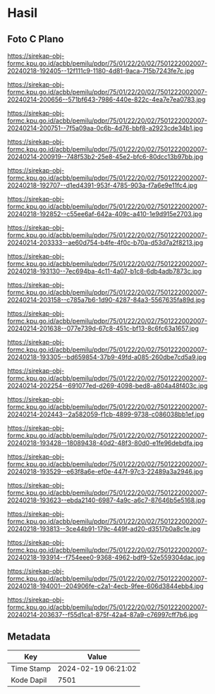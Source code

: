 # Hasil

## Foto C Plano

https://sirekap-obj-formc.kpu.go.id/acbb/pemilu/pdpr/75/01/22/20/02/7501222002007-20240218-192405--12f111c9-1180-4d81-9aca-715b7243fe7c.jpg

https://sirekap-obj-formc.kpu.go.id/acbb/pemilu/pdpr/75/01/22/20/02/7501222002007-20240214-200656--571bf643-7986-440e-822c-4ea7e7ea0783.jpg

https://sirekap-obj-formc.kpu.go.id/acbb/pemilu/pdpr/75/01/22/20/02/7501222002007-20240214-200751--7f5a09aa-0c6b-4d76-bbf8-a2923cde34b1.jpg

https://sirekap-obj-formc.kpu.go.id/acbb/pemilu/pdpr/75/01/22/20/02/7501222002007-20240214-200919--748f53b2-25e8-45e2-bfc6-80dcc13b97bb.jpg

https://sirekap-obj-formc.kpu.go.id/acbb/pemilu/pdpr/75/01/22/20/02/7501222002007-20240218-192707--d1ed4391-953f-4785-903a-f7a6e9e11fc4.jpg

https://sirekap-obj-formc.kpu.go.id/acbb/pemilu/pdpr/75/01/22/20/02/7501222002007-20240218-192852--c55ee6af-642a-409c-a410-1e9d915e2703.jpg

https://sirekap-obj-formc.kpu.go.id/acbb/pemilu/pdpr/75/01/22/20/02/7501222002007-20240214-203333--ae60d754-b4fe-4f0c-b70a-d53d7a2f8213.jpg

https://sirekap-obj-formc.kpu.go.id/acbb/pemilu/pdpr/75/01/22/20/02/7501222002007-20240218-193130--7ec694ba-4c11-4a07-b1c8-6db4adb7873c.jpg

https://sirekap-obj-formc.kpu.go.id/acbb/pemilu/pdpr/75/01/22/20/02/7501222002007-20240214-203158--c785a7b6-1d90-4287-84a3-5567635fa89d.jpg

https://sirekap-obj-formc.kpu.go.id/acbb/pemilu/pdpr/75/01/22/20/02/7501222002007-20240214-201638--077e739d-67c8-451c-bf13-8c6fc63a1657.jpg

https://sirekap-obj-formc.kpu.go.id/acbb/pemilu/pdpr/75/01/22/20/02/7501222002007-20240218-193305--bd659854-37b9-49fd-a085-260dbe7cd5a9.jpg

https://sirekap-obj-formc.kpu.go.id/acbb/pemilu/pdpr/75/01/22/20/02/7501222002007-20240214-202254--691077ed-d269-4098-bed8-a804a48f403c.jpg

https://sirekap-obj-formc.kpu.go.id/acbb/pemilu/pdpr/75/01/22/20/02/7501222002007-20240214-202443--2a582059-f1cb-4899-9738-c086038bb1ef.jpg

https://sirekap-obj-formc.kpu.go.id/acbb/pemilu/pdpr/75/01/22/20/02/7501222002007-20240218-193428--18089438-40d2-48f3-80d0-e1fe96debdfa.jpg

https://sirekap-obj-formc.kpu.go.id/acbb/pemilu/pdpr/75/01/22/20/02/7501222002007-20240218-193529--e63f8a6e-ef0e-447f-97c3-22489a3a2946.jpg

https://sirekap-obj-formc.kpu.go.id/acbb/pemilu/pdpr/75/01/22/20/02/7501222002007-20240218-193623--ebda2140-6987-4a9c-a6c7-87646b5e5168.jpg

https://sirekap-obj-formc.kpu.go.id/acbb/pemilu/pdpr/75/01/22/20/02/7501222002007-20240218-193813--3ce44b91-179c-449f-ad20-d3517b0a8c1e.jpg

https://sirekap-obj-formc.kpu.go.id/acbb/pemilu/pdpr/75/01/22/20/02/7501222002007-20240218-193914--f754eee0-9368-4962-bdf9-52e559304dac.jpg

https://sirekap-obj-formc.kpu.go.id/acbb/pemilu/pdpr/75/01/22/20/02/7501222002007-20240218-194001--204906fe-c2a1-4ecb-9fee-606d3844ebb4.jpg

https://sirekap-obj-formc.kpu.go.id/acbb/pemilu/pdpr/75/01/22/20/02/7501222002007-20240214-203637--f55d1ca1-875f-42a4-87a9-c76997cff7b6.jpg


## Metadata

| Key        | Value               |
| ---------- | ------------------- |
| Time Stamp | 2024-02-19 06:21:02 |
| Kode Dapil | 7501                |



